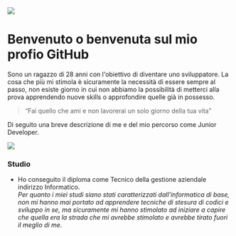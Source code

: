 ![](https://it.bloggif.com/tmp/3a9645080e14aabfe2719970d693eaf2/text.gif?1613641371)

# Benvenuto o benvenuta sul mio profio GitHub


Sono un ragazzo di 28 anni con l'obiettivo di diventare uno sviluppatore.
La cosa che più mi stimola è sicuramente la necessità di essere sempre al passo, non esiste giorno in cui non abbiamo la possibilità di metterci alla prova apprendendo nuove skills o approfondire quelle già in possesso.

>“Fai quello che ami e non lavorerai un solo giorno della tua vita”


Di seguito una breve descrizione di me e del mio percorso come Junior Developer.

![](https://i.pinimg.com/originals/76/da/56/76da56c64e2ef8ac0f4372be663c76cd.gif)

### Studio

- Ho conseguito il diploma come Tecnico della gestione aziendale indirizzo Informatico.<br>
    *Per quanto i miei studi siano stati caratterizzati dall'informatica di base, non mi hanno mai portato ad apprendere tecniche di stesura di codici e sviluppo in se, ma sicuramente mi hanno stimolato ad iniziare a capire che quella era la strada che mi avrebbe stimolato e avrebbe tirato fuori il meglio di me*.
